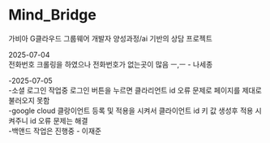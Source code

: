 # Mind_Bridge
가비아 G클라우드 그룹웨어 개발자 양성과정/ai 기반의 상담 프로젝트 


2025-07-04<br/>
전화번호 크롤링을 하였으나 전화번호가 없는곳이 많음 ㅡ,ㅡ - 나세종

-2025-07-05<br/>
-소셜 로그인 작업중 로그인 버튼을 누르면 클라리언트 id 오류 문제로 페이지를 제대로 불러오지 못함<br/>
-google cloud 클랑이언트 등록 및 적용을 시켜서 클라이언트 id 키 값 생성후 적용 시켜주니 id 오류 문제는 해결<br/>
-백앤드 작업은 진행중 - 이재준
